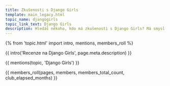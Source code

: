 ```yaml
---
title: Zkušenosti s Django Girls
template: main_legacy.html
topic_name: djangogirls
topic_link_text: Django Girls
description: Hledáš někoho, kdo má zkušenosti s Django Girls? Má smysl účastnit se jejich workshopů? Učíš se podle jejich návodů a hledáš někoho zkušenějšího, kdo ti poradí, když se zasekneš?
---
```

{% from 'topic.html' import intro, mentions, members_roll %}

{{ intro('Recenze na Django Girls', page.meta.description) }}

{{ mentions(topic, 'Django Girls') }}

{{ members_roll(pages, members, members_total_count, club_elapsed_months) }}
